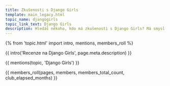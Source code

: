 ```yaml
---
title: Zkušenosti s Django Girls
template: main_legacy.html
topic_name: djangogirls
topic_link_text: Django Girls
description: Hledáš někoho, kdo má zkušenosti s Django Girls? Má smysl účastnit se jejich workshopů? Učíš se podle jejich návodů a hledáš někoho zkušenějšího, kdo ti poradí, když se zasekneš?
---
```

{% from 'topic.html' import intro, mentions, members_roll %}

{{ intro('Recenze na Django Girls', page.meta.description) }}

{{ mentions(topic, 'Django Girls') }}

{{ members_roll(pages, members, members_total_count, club_elapsed_months) }}
